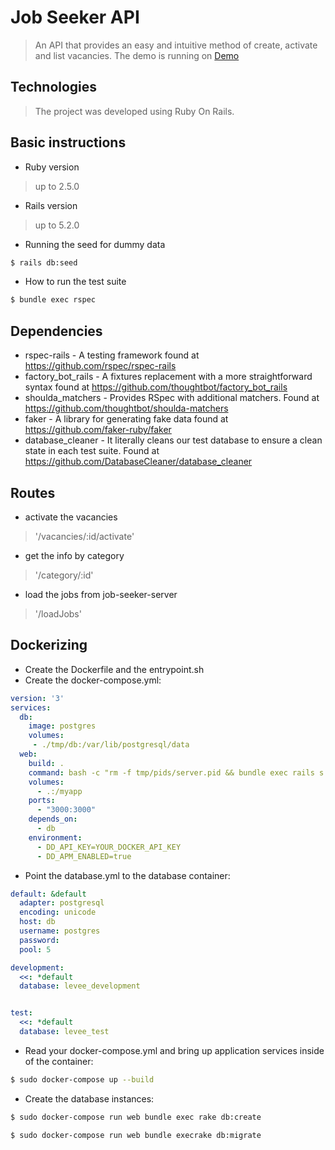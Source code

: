 # Job Seeker API

>An API that provides an easy and intuitive method of create, activate and list vacancies.
The demo is running on [Demo]()

## Technologies
> The project was developed using Ruby On Rails.

## Basic instructions

* Ruby version
> up to 2.5.0

* Rails version
> up to 5.2.0

* Running the seed for dummy data
```bash
$ rails db:seed
```
* How to run the test suite
```bash
$ bundle exec rspec
```

## Dependencies
* rspec-rails - A testing framework found at https://github.com/rspec/rspec-rails
* factory_bot_rails - A fixtures replacement with a more straightforward syntax found at https://github.com/thoughtbot/factory_bot_rails
* shoulda_matchers - Provides RSpec with additional matchers. Found at https://github.com/thoughtbot/shoulda-matchers
* faker - A library for generating fake data found at https://github.com/faker-ruby/faker
* database_cleaner - It literally cleans our test database to ensure a clean state in each test suite. Found at https://github.com/DatabaseCleaner/database_cleaner

## Routes

* activate the vacancies 
> '/vacancies/:id/activate'
* get the info by category 
> '/category/:id'
* load the jobs from job-seeker-server
>'/loadJobs'

## Dockerizing 

* Create the Dockerfile and the entrypoint.sh
* Create the docker-compose.yml:
```YAML
version: '3'
services:
  db:
    image: postgres
    volumes: 
     - ./tmp/db:/var/lib/postgresql/data
  web:
    build: .
    command: bash -c "rm -f tmp/pids/server.pid && bundle exec rails s -p 3000 -b '0.0.0.0'"
    volumes:
      - .:/myapp
    ports:
      - "3000:3000"
    depends_on: 
      - db
    environment:
      - DD_API_KEY=YOUR_DOCKER_API_KEY
      - DD_APM_ENABLED=true
```

* Point the database.yml to the database container:
```YAML
default: &default
  adapter: postgresql
  encoding: unicode
  host: db
  username: postgres
  password:
  pool: 5

development:
  <<: *default
  database: levee_development


test:
  <<: *default
  database: levee_test
```
* Read your docker-compose.yml and bring up application services inside of the container:
```bash
$ sudo docker-compose up --build
```
* Create the database instances:
```bash
$ sudo docker-compose run web bundle exec rake db:create

$ sudo docker-compose run web bundle execrake db:migrate
```
